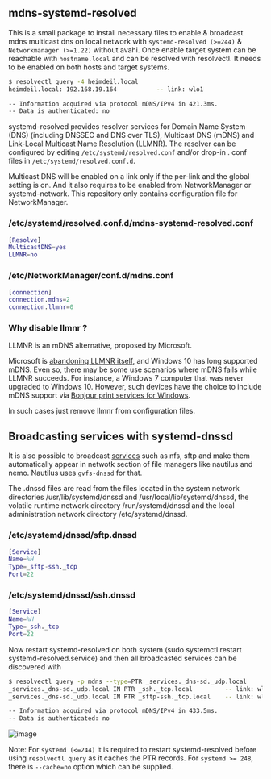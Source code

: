 ## mdns-systemd-resolved

This is a small package to install necessary files to enable & broadcast mdns multicast dns on local network with
`systemd-resolved (>=244)` & `Networkmanager (>=1.22)` without avahi. Once enable target system can be reachable with 
`hostname.local` and can be resolved with resolvectl. It needs to be enabled on both hosts and target systems. 

```sh
$ resolvectl query -4 heimdeil.local
heimdeil.local: 192.168.19.164           -- link: wlo1

-- Information acquired via protocol mDNS/IPv4 in 421.3ms.
-- Data is authenticated: no
```

systemd-resolved provides resolver services for Domain Name System (DNS) (including DNSSEC and DNS over TLS), 
Multicast DNS (mDNS) and Link-Local Multicast Name Resolution (LLMNR). 
The resolver can be configured by editing `/etc/systemd/resolved.conf` and/or drop-in . conf files in 
`/etc/systemd/resolved.conf.d`.

Multicast DNS will be enabled on a link only if the per-link and the global setting is on. And it also requires to be enabled
from NetworkManager or systemd-network. This repository only contains configuration file for NetworkManager.

### /etc/systemd/resolved.conf.d/mdns-systemd-resolved.conf
```matlab
[Resolve]
MulticastDNS=yes
LLMNR=no
```

### /etc/NetworkManager/conf.d/mdns.conf

```matlab
[connection]
connection.mdns=2
connection.llmnr=0
```

### Why disable llmnr ?

LLMNR is an mDNS alternative, proposed by Microsoft.

Microsoft is [abandoning LLMNR itself](https://techcommunity.microsoft.com/t5/networking-blog/aligning-on-mdns-ramping-down-netbios-name-resolution-and-llmnr/ba-p/3290816), and Windows 10 has long supported mDNS. 
Even so, there may be some use scenarios where mDNS fails while LLMNR succeeds. 
For instance, a Windows 7 computer that was never upgraded to Windows 10. 
However, such devices have the choice to include mDNS support via [Bonjour print services for Windows](https://support.apple.com/kb/DL999?locale=en_US).

In such cases just remove llmnr from configuration files. 

## Broadcasting services with systemd-dnssd

It is also possible to broadcast [services](https://android.googlesource.com/platform/external/avahi/+/refs/heads/master/service-type-database/service-types) such as nfs, sftp and make them automatically appear in netwotk section 
of file managers like nautilus and nemo. Nautilus uses `gvfs-dnssd` for that. 

The .dnssd files are read from the files located in the system network directories /usr/lib/systemd/dnssd and 
/usr/local/lib/systemd/dnssd, the volatile runtime network directory /run/systemd/dnssd and the local administration 
network directory /etc/systemd/dnssd. 

### /etc/systemd/dnssd/sftp.dnssd

```matlab
[Service]
Name=%H
Type=_sftp-ssh._tcp
Port=22
```

### /etc/systemd/dnssd/ssh.dnssd
```matlab
[Service]
Name=%H
Type=_ssh._tcp
Port=22
```

Now restart systemd-resolved on both system (sudo systemctl restart systemd-resolved.service) and then all broadcasted services
can be discovered with

```sh
$ resolvectl query -p mdns --type=PTR _services._dns-sd._udp.local
_services._dns-sd._udp.local IN PTR _ssh._tcp.local         -- link: wlo1
_services._dns-sd._udp.local IN PTR _sftp-ssh._tcp.local    -- link: wlo1

-- Information acquired via protocol mDNS/IPv4 in 433.5ms.
-- Data is authenticated: no
```

![image](https://user-images.githubusercontent.com/1333217/241902080-fa1747f3-f41e-468d-927a-8c15d243df0b.png)


Note: For `systemd (<=244)` it is required to restart systemd-resolved  before using `resolvectl query` as it 
caches the PTR records. For `systemd >= 248`, there is `--cache=no` option which can be supplied.
